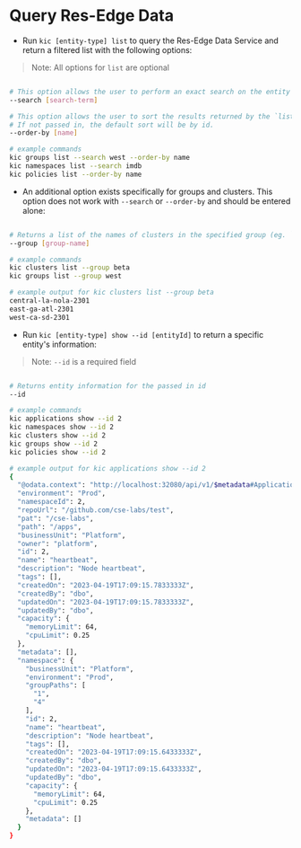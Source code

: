 # Query Res-Edge Data

- Run `kic [entity-type] list` to query the Res-Edge Data Service and return a filtered list with the following options:

> Note: All options for `list` are optional

```bash

# This option allows the user to perform an exact search on the entity name, tags, or metadata (eg. `imdb`, `west`) and will return all the information for any matches.
--search [search-term]

# This option allows the user to sort the results returned by the `list` by name or id.
# If not passed in, the default sort will be by id.
--order-by [name]

# example commands
kic groups list --search west --order-by name
kic namespaces list --search imdb
kic policies list --order-by name

```

- An additional option exists specifically for groups and clusters. This option does not work with `--search` or `--order-by` and should be entered alone:

```bash

# Returns a list of the names of clusters in the specified group (eg. `beta`)
--group [group-name]

# example commands
kic clusters list --group beta
kic groups list --group west

# example output for kic clusters list --group beta
central-la-nola-2301
east-ga-atl-2301
west-ca-sd-2301
```

- Run `kic [entity-type] show --id [entityId]` to return a specific entity's information:
> Note: `--id` is a required field

```bash

# Returns entity information for the passed in id
--id

# example commands
kic applications show --id 2
kic namespaces show --id 2
kic clusters show --id 2
kic groups show --id 2
kic policies show --id 2

# example output for kic applications show --id 2
{
  "@odata.context": "http://localhost:32080/api/v1/$metadata#Applications(namespace())/$entity",
  "environment": "Prod",
  "namespaceId": 2,
  "repoUrl": "/github.com/cse-labs/test",
  "pat": "/cse-labs",
  "path": "/apps",
  "businessUnit": "Platform",
  "owner": "platform",
  "id": 2,
  "name": "heartbeat",
  "description": "Node heartbeat",
  "tags": [],
  "createdOn": "2023-04-19T17:09:15.7833333Z",
  "createdBy": "dbo",
  "updatedOn": "2023-04-19T17:09:15.7833333Z",
  "updatedBy": "dbo",
  "capacity": {
    "memoryLimit": 64,
    "cpuLimit": 0.25
  },
  "metadata": [],
  "namespace": {
    "businessUnit": "Platform",
    "environment": "Prod",
    "groupPaths": [
      "1",
      "4"
    ],
    "id": 2,
    "name": "heartbeat",
    "description": "Node heartbeat",
    "tags": [],
    "createdOn": "2023-04-19T17:09:15.6433333Z",
    "createdBy": "dbo",
    "updatedOn": "2023-04-19T17:09:15.6433333Z",
    "updatedBy": "dbo",
    "capacity": {
      "memoryLimit": 64,
      "cpuLimit": 0.25
    },
    "metadata": []
  }
}
```
